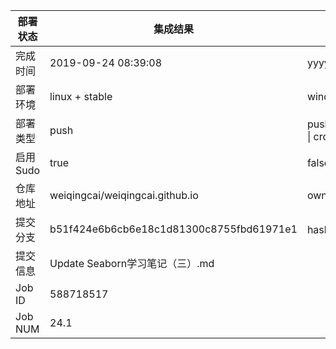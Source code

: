 部署状态 | 集成结果 | 参考值
---|---|---
完成时间 | 2019-09-24 08:39:08 | yyyy-mm-dd hh:mm:ss
部署环境 | linux + stable | window \| linux + stable
部署类型 | push | push \| pull_request \| api \| cron
启用Sudo | true | false \| true
仓库地址 | weiqingcai/weiqingcai.github.io | owner_name/repo_name
提交分支 | b51f424e6b6cb6e18c1d81300c8755fbd61971e1 | hash 16位
提交信息 | Update Seaborn学习笔记（三）.md |
Job ID   | 588718517 |
Job NUM  | 24.1 |
